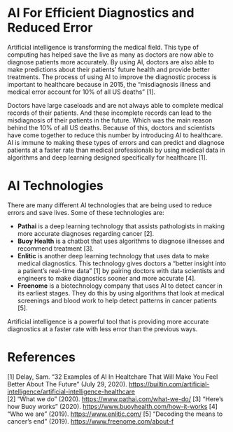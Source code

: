 # AI For Efficient Diagnostics and Reduced Error
Artificial intelligence is transforming the medical field. This type of computing has helped save the live as many as doctors are now able to diagnose patients more accurately. By using AI, doctors are also able to make predictions about their patients’ future health and provide better treatments. The process of using AI to improve the diagnostic process is important to healthcare because in 2015, the “misdiagnosis illness and medical error account for 10% of all US deaths” [1].

Doctors have large caseloads and are not always able to complete medical records of their patients. And these incomplete records can lead to the misdiagnosis of their patients in the future.  Which was the main reason behind the 10% of all US deaths. Because of this, doctors and scientists have come together to reduce this number by introducing AI to healthcare. AI is immune to making these types of errors and can predict and diagnose patients at a faster rate than medical professionals by using medical data in algorithms and deep learning designed specifically for healthcare [1].

# AI Technologies
There are many different AI technologies that are being used to reduce errors and save lives. Some of these technologies are:
  * **Pathai** is a deep learning technology that assists pathologists in making more accurate diagnoses regarding cancer [2].
  *	**Buoy Health** is a chatbot that uses algorithms to diagnose illnesses and recommend treatment [3].
  *	**Enlitic** is another deep learning technology that uses data to make medical diagnostics. This technology gives doctors a “better insight into a patient’s real-time data” [1] by pairing doctors with data scientists and engineers to make diagnostics sooner and more accurate [4].
  *	**Freenome** is a biotechnology company that uses AI to detect cancer in its earliest stages. They do this by using algorithms that look at medical screenings and blood work to help detect patterns in cancer patients [5].

Artificial intelligence is a powerful tool that is providing more accurate diagnostics at a faster rate with less error than the previous ways. 

# References
[1] Delay, Sam. “32 Examples of AI In Healtchare That Will Make You Feel Better About The Future” (July 29, 2020). https://builtin.com/artificial-intelligence/artificial-intelligence-healthcare  
[2] “What we do” (2020). https://www.pathai.com/what-we-do/
[3] “Here’s how Buoy works” (2020). https://www.buoyhealth.com/how-it-works
[4] “Who we are” (2019). https://www.enlitic.com/ 
[5] “Decoding the means to cancer’s end” (2019). https://www.freenome.com/about-f 
